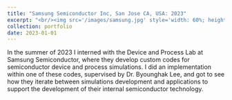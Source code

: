 ```yaml
---
title: "Samsung Semiconductor Inc, San Jose CA, USA: 2023"
excerpt: "<br/><img src='/images/samsung.jpg' style='width: 60%; height: auto;'>"
collection: portfolio
date: 2023-01-01
---
```


In the summer of 2023 I interned with the Device and Process Lab at Samsung Semiconductor, where they develop custom codes for semiconductor device and process simulations. I did an implementation within one of these codes, supervised by Dr. Byounghak Lee, and got to see how they iterate between simulations development and applications to support the development of their internal semiconductor technology. 

